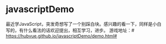 # javascriptDemo
最近学JavaScript，突发奇想写了一个别踩白块。感兴趣的看一下，同样是小白写的，有什么看法的话欢迎提出，相互学习，进步。
游戏地址：# https://hubvue.github.io/javascriptDemo/demo.html#
